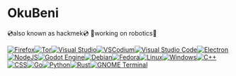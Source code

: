 # OkuBeni

💿also known as hackmek💿
📀working on robotics📀


[![Firefox](https://img.shields.io/badge/Firefox-FF7139?logo=Firefox&logoColor=white)](#)[![Tor](https://img.shields.io/badge/Tor-7D4698?logo=Tor-Browser&logoColor=white)](#)[![Visual Studio](https://custom-icon-badges.demolab.com/badge/Visual%20Studio-5C2D91.svg?&logo=visualstudio&logoColor=white)](#)[![VSCodium](https://img.shields.io/badge/VSCodium-2F80ED?logo=vscodium&logoColor=fff)](#)[![Visual Studio Code](https://custom-icon-badges.demolab.com/badge/Visual%20Studio%20Code-0078d7.svg?logo=vsc&logoColor=white)](#)[![Electron](https://img.shields.io/badge/Electron-2B2E3A?logo=electron&logoColor=fff)](#)[![NodeJS](https://img.shields.io/badge/Node.js-6DA55F?logo=node.js&logoColor=white)](#)[![Godot Engine](https://img.shields.io/badge/Godot-%23FFFFFF.svg?logo=godot-engine)](#)[![Debian](https://img.shields.io/badge/Debian-A81D33?logo=debian&logoColor=fff)](#)[![Fedora](https://img.shields.io/badge/Fedora-51A2DA?logo=fedora&logoColor=fff)](#)[![Linux](https://img.shields.io/badge/Linux-FCC624?logo=linux&logoColor=black)](#)[![Windows](https://custom-icon-badges.demolab.com/badge/Windows-0078D6?logo=windows11&logoColor=white)](#)[![C++](https://img.shields.io/badge/C++-%2300599C.svg?logo=c%2B%2B&logoColor=white)](#)[![CSS](https://img.shields.io/badge/CSS-639?logo=css&logoColor=fff)](#)[![Go](https://img.shields.io/badge/Go-%2300ADD8.svg?&logo=go&logoColor=white)](#)[![Python](https://img.shields.io/badge/Python-3776AB?logo=python&logoColor=fff)](#)[![Rust](https://img.shields.io/badge/Rust-%23000000.svg?e&logo=rust&logoColor=white)](#)[![GNOME Terminal](https://img.shields.io/badge/GNOME%20Terminal-241F31?logo=gnometerminal&logoColor=fff)](#)